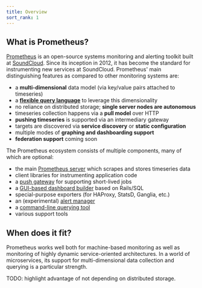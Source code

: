 ```yaml
---
title: Overview
sort_rank: 1
---
```


## What is Prometheus?

[Prometheus](https://github.com/prometheus) is an open-source systems
monitoring and alerting toolkit built at [SoundCloud](http://soundcloud.com).
Since its inception in 2012, it has become the standard for instrumenting new
services at SoundCloud. Prometheus' main distinguishing features as compared to
other monitoring systems are:

- a **multi-dimensional** data model (via key/value pairs attached to timeseries)
- a [**flexible query language**](http://localhost:3000/using/querying/basics/)
  to leverage this dimensionality
- no reliance on distributed storage; **single server nodes are autonomous**
- timeseries collection happens via a **pull model** over HTTP
- **pushing timeseries** is supported via an intermediary gateway
- targets are discovered via **service discovery** or **static configuration**
- multiple modes of **graphing and dashboarding support**
- **federation support** coming soon

The Prometheus ecosystem consists of multiple components, many of which are
optional:

- the main [Prometheus server](https://github.com/prometheus/prometheus) which scrapes and stores timeseries data
- client libraries for instrumenting application code
- a [push gateway](https://github.com/prometheus/pushgateway) for supporting short-lived jobs
- a [GUI-based dashboard builder](PromDash) based on Rails/SQL
- special-purpose exporters (for HAProxy, StatsD, Ganglia, etc.) 
- an (experimental) [alert manager](https://github.com/prometheus/alertmanager)
- a [command-line querying tool](https://github.com/prometheus/prometheus_cli)
- various support tools

## When does it fit?

Prometheus works well both for machine-based monitoring as well as monitoring
of highly dynamic service-oriented architectures. In a world of microservices,
its support for multi-dimensional data collection and querying is a particular
strength.

TODO: highlight advantage of not depending on distributed storage.
